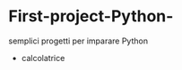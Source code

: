 # First-project-Python-
semplici progetti per imparare Python
 <ul>
  <li> calcolatrice </li>
 </ul>

